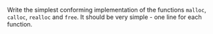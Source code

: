 Write the simplest conforming implementation of the functions `malloc`, `calloc`, `realloc` and `free`.
It should be very simple - one line for each function.
